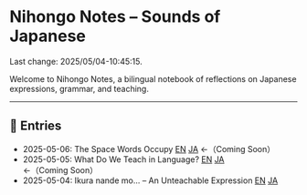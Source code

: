 # Nihongo Notes – Sounds of Japanese

Last change: 2025/05/04-10:45:15.

Welcome to Nihongo Notes, a bilingual notebook of reflections on Japanese expressions, grammar, and teaching.

---

## 📅 Entries

- 2025-05-06: The Space Words Occupy
  [EN](2025/2025-05-06_kotoba-no-kukan_en.md)
  [JA](2025/2025-05-06_kotoba-no-kukan_en.md)
  ←（Coming Soon）
- 2025-05-05: What Do We Teach in Language?
  [EN](2025/2025-05-05_naniwo-oshieru_en.md)
  [JA](2025/2025-05-05_naniwo-oshieru_ja.md)
  ←（Coming Soon）
- 2025-05-04: Ikura nande mo... – An Unteachable Expression
  [EN](2025/2025-05-04_ikura-nandemo_en.md)
  [JA](2025/2025-05-04_ikura-nandemo_ja.md)
